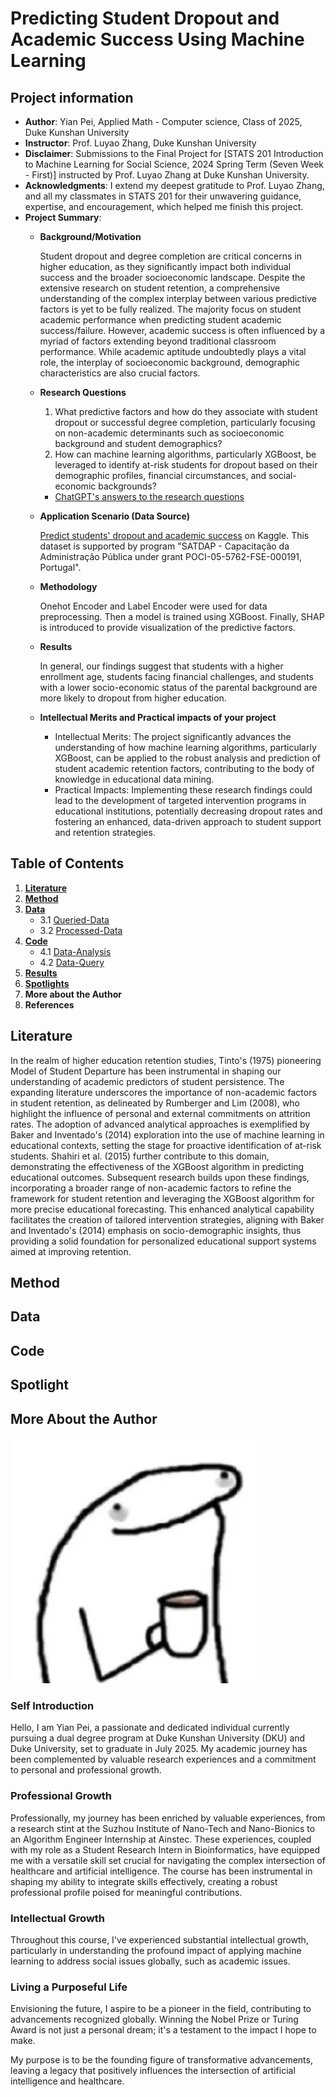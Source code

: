 # Predicting Student Dropout and Academic Success Using Machine Learning

## Project information
- **Author**: Yian Pei, Applied Math - Computer science, Class of 2025, Duke Kunshan University
- **Instructor**: Prof. Luyao Zhang, Duke Kunshan University
- **Disclaimer**: Submissions to the Final Project for [STATS 201 Introduction to Machine Learning for Social Science, 2024 Spring Term (Seven Week - First)] instructed by Prof. Luyao Zhang at Duke Kunshan University.
- **Acknowledgments**: I extend my deepest gratitude to Prof. Luyao Zhang, and all my classmates in STATS 201 for their unwavering guidance, expertise, and encouragement, which helped me finish this project.
- **Project Summary**: 
  - **Background/Motivation**

    Student dropout and degree completion are critical concerns in higher education, as they significantly impact both individual success and the broader socioeconomic landscape. Despite the extensive research on student retention, a comprehensive understanding of the complex interplay between various predictive factors is yet to be fully realized. The majority focus on student academic performance when predicting student academic success/failure. However, academic success is often influenced by a myriad of factors extending beyond traditional classroom performance. While academic aptitude undoubtedly plays a vital role, the interplay of socioeconomic background, demographic characteristics are also crucial factors.
    
  - **Research Questions**
    
    1. What predictive factors and how do they associate with student dropout or successful degree completion, particularly focusing on non-academic determinants such as socioeconomic background and student demographics?
    2. How can machine learning algorithms, particularly XGBoost, be leveraged to identify at-risk students for dropout based on their demographic profiles, financial circumstances, and social-economic backgrounds?
    - [ChatGPT's answers to the research questions](https://chat.openai.com/share/ab0e25b7-5643-45f1-8166-875faf88f075)

  - **Application Scenario (Data Source)**
    
    [Predict students' dropout and academic success](https://www.kaggle.com/datasets/thedevastator/higher-education-predictors-of-student-retention) on Kaggle. This dataset is supported by program "SATDAP - Capacitação da Administração Pública under grant POCI-05-5762-FSE-000191, Portugal".

  - **Methodology**

    Onehot Encoder and Label Encoder were used for data preprocessing. Then a model is trained using XGBoost. Finally, SHAP is introduced to provide visualization of the predictive factors.

  - **Results**
 
    In general, our findings suggest that students with a higher enrollment age, students facing financial challenges, and students with a lower socio-economic status of the parental background are more likely to dropout from higher education.

  - **Intellectual Merits and Practical impacts of your project**
    - Intellectual Merits: The project significantly advances the understanding of how machine learning algorithms, particularly XGBoost, can be applied to the robust analysis and prediction of student academic retention factors, contributing to the body of knowledge in educational data mining.
    - Practical Impacts: Implementing these research findings could lead to the development of targeted intervention programs in educational institutions, potentially decreasing dropout rates and fostering an enhanced, data-driven approach to student support and retention strategies.


## Table of Contents

1. [**Literature**](./Literature)
2. [**Method**](./Method)
3. [**Data**](./Data)
    - 3.1 [Queried-Data](./Data/Queried_Data)
    - 3.2 [Processed-Data](./Data/Processed_Data)
4. [**Code**](./Code)
    - 4.1 [Data-Analysis](./Code/Data_Analysis)
    - 4.2 [Data-Query](./Code/Data_Query)
5. [**Results**](./Results)
6. [**Spotlights**](./Spotlights)
7. **More about the Author**
8. **References**

## Literature

In the realm of higher education retention studies, Tinto's (1975) pioneering Model of Student Departure has been instrumental in shaping our understanding of academic predictors of student persistence. The expanding literature underscores the importance of non-academic factors in student retention, as delineated by Rumberger and Lim (2008), who highlight the influence of personal and external commitments on attrition rates. The adoption of advanced analytical approaches is exemplified by Baker and Inventado's (2014) exploration into the use of machine learning in educational contexts, setting the stage for proactive identification of at-risk students. Shahiri et al. (2015) further contribute to this domain, demonstrating the effectiveness of the XGBoost algorithm in predicting educational outcomes. Subsequent research builds upon these findings, incorporating a broader range of non-academic factors to refine the framework for student retention and leveraging the XGBoost algorithm for more precise educational forecasting. This enhanced analytical capability facilitates the creation of tailored intervention strategies, aligning with Baker and Inventado's (2014) emphasis on socio-demographic insights, thus providing a solid foundation for personalized educational support systems aimed at improving retention.

## Method

## Data

## Code

## Spotlight
    
## More About the Author

<img src="photo1.jpg" alt="photo">

### **Self Introduction**
Hello, I am Yian Pei, a passionate and dedicated individual currently pursuing a dual degree program at Duke Kunshan University (DKU) and Duke University, set to graduate in July 2025. My academic journey has been complemented by valuable research experiences and a commitment to personal and professional growth.

### **Professional Growth**

Professionally, my journey has been enriched by valuable experiences, from a research stint at the Suzhou Institute of Nano-Tech and Nano-Bionics to an Algorithm Engineer Internship at Ainstec. These experiences, coupled with my role as a Student Research Intern in Bioinformatics, have equipped me with a versatile skill set crucial for navigating the complex intersection of healthcare and artificial intelligence. The course has been instrumental in shaping my ability to integrate skills effectively, creating a robust professional profile poised for meaningful contributions.

### **Intellectual Growth**

Throughout this course, I've experienced substantial intellectual growth, particularly in understanding the profound impact of applying machine learning to address social issues globally, such as academic issues.

### **Living a Purposeful Life**

Envisioning the future, I aspire to be a pioneer in the field, contributing to advancements recognized globally. Winning the Nobel Prize or Turing Award is not just a personal dream; it's a testament to the impact I hope to make.

My purpose is to be the founding figure of transformative advancements, leaving a legacy that positively influences the intersection of artificial intelligence and healthcare.
